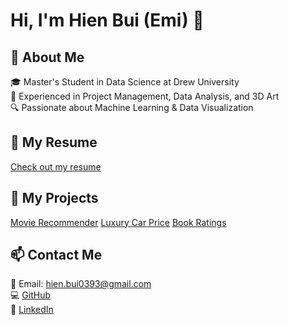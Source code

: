 # Hi, I'm Hien Bui (Emi) 👋

## 🌟 About Me
🎓 Master's Student in Data Science at Drew University  
💼 Experienced in Project Management, Data Analysis, and 3D Art  
🔍 Passionate about Machine Learning & Data Visualization  

## 🚀 My Resume
[Check out my resume](https://krisauw.github.io/)

## 📂 My Projects
[Movie Recommender](https://github.com/krisauw/movie_recommender)
[Luxury Car Price](https://github.com/krisauw/luxury_car_price)
[Book Ratings](https://github.com/krisauw/book_ratings)

## 📫 Contact Me
📧 Email: hien.bui0393@gmail.com  
💻 [GitHub](https://github.com/krisauw)  
🔗 [LinkedIn](https://www.linkedin.com/in/hien-bui-emi-6273b010a/)  
